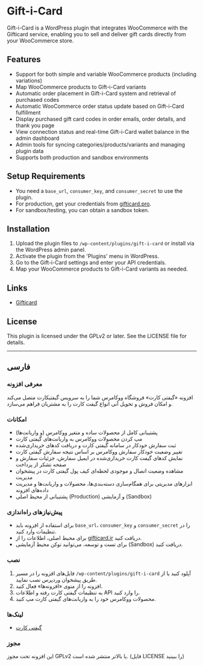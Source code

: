 # Gift-i-Card

Gift-i-Card is a WordPress plugin that integrates WooCommerce with the Gifticard service, enabling you to sell and deliver gift cards directly from your WooCommerce store.

## Features

- Support for both simple and variable WooCommerce products (including variations)
- Map WooCommerce products to Gift-i-Card variants
- Automatic order placement in Gift-i-Card system and retrieval of purchased codes
- Automatic WooCommerce order status update based on Gift-i-Card fulfillment
- Display purchased gift card codes in order emails, order details, and thank you page
- View connection status and real-time Gift-i-Card wallet balance in the admin dashboard
- Admin tools for syncing categories/products/variants and managing plugin data
- Supports both production and sandbox environments

## Setup Requirements

- You need a `base_url`, `consumer_key`, and `consumer_secret` to use the plugin.
- For production, get your credentials from [gifticard.pro](https://gifticard.pro).
- For sandbox/testing, you can obtain a sandbox token.

## Installation

1. Upload the plugin files to `/wp-content/plugins/gift-i-card` or install via the WordPress admin panel.
2. Activate the plugin from the 'Plugins' menu in WordPress.
3. Go to the Gift-i-Card settings and enter your API credentials.
4. Map your WooCommerce products to Gift-i-Card variants as needed.

## Links

- [Gifticard](https://gifticard.pro)

## License

This plugin is licensed under the GPLv2 or later. See the LICENSE file for details.

---

## فارسی

### معرفی افزونه

افزونه «گیفتی کارت» فروشگاه ووکامرس شما را به سرویس گیفتیکارت متصل می‌کند و امکان فروش و تحویل آنی انواع گیفت کارت را به مشتریان فراهم می‌سازد.

### امکانات

- پشتیبانی کامل از محصولات ساده و متغیر ووکامرس (و واریانت‌ها)
- مپ کردن محصولات ووکامرس به واریانت‌های گیفتی کارت
- ثبت سفارش خودکار در سامانه گیفتی کارت و دریافت کدهای خریداری‌شده
- تغییر وضعیت خودکار سفارش ووکامرس بر اساس نتیجه سفارش گیفتی کارت
- نمایش کدهای گیفت کارت خریداری‌شده در ایمیل سفارش، جزئیات سفارش و صفحه تشکر از پرداخت
- مشاهده وضعیت اتصال و موجودی لحظه‌ای کیف پول گیفتی کارت در پیشخوان مدیریت
- ابزارهای مدیریتی برای همگام‌سازی دسته‌بندی‌ها، محصولات و واریانت‌ها و مدیریت داده‌های افزونه
- پشتیبانی از محیط اصلی (Production) و آزمایشی (Sandbox)

### پیش‌نیازهای راه‌اندازی

- برای استفاده از افزونه باید `base_url`، `consumer_key` و `consumer_secret` را در تنظیمات وارد کنید.
- برای محیط اصلی، اطلاعات را از [gifticard.ir](https://gifticard.ir) دریافت کنید.
- برای تست و توسعه، می‌توانید توکن محیط آزمایشی (Sandbox) دریافت کنید.

### نصب

1. فایل‌های افزونه را در مسیر `/wp-content/plugins/gift-i-card` آپلود کنید یا از طریق پیشخوان وردپرس نصب نمایید.
2. افزونه را از منوی «افزونه‌ها» فعال کنید.
3. به تنظیمات گیفتی کارت رفته و اطلاعات API را وارد کنید.
4. محصولات ووکامرس خود را به واریانت‌های گیفتی کارت مپ کنید.

### لینک‌ها

- [گیفتی کارت](https://gifticard.ir)

### مجوز

این افزونه تحت مجوز GPLv2 یا بالاتر منتشر شده است. (فایل LICENSE را ببینید)
